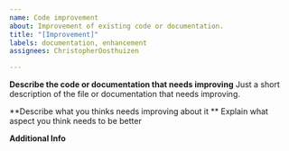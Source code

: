 ```yaml
---
name: Code improvement
about: Improvement of existing code or documentation.
title: "[Improvement]"
labels: documentation, enhancement
assignees: ChristopherOosthuizen

---
```


**Describe the code or documentation that needs improving**
Just a short description of the file or documentation that needs improving.

**Describe what you thinks needs improving about it **
Explain what aspect you think needs to be better 

**Additional Info**
